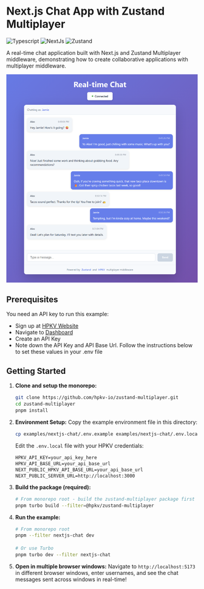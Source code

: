 # Next.js Chat App with Zustand Multiplayer
![Typescript](https://img.shields.io/badge/typescript-%23323330.svg?style=for-the-badge&logo=javascript&logoColor=%23F7DF1E)
![NextJs](https://img.shields.io/badge/nextjs-%23646CFF.svg?style=for-the-badge&logo=vite&logoColor=white)
![Zustand](https://img.shields.io/badge/zustand-%23FF6B6B.svg?style=for-the-badge&logo=react&logoColor=white)

A real-time chat application built with Next.js and Zustand Multiplayer middleware, demonstrating how to create collaborative applications with multiplayer middleware.

![Chat App Screenshot](../../.github/assets/examples/chat.png)

## Prerequisites

You need an API key to run this example:

- Sign up at [HPKV Website](https://hpkv.io/signup)
- Navigate to [Dashboard](https://hpkv.io/dashboard)
- Create an API Key  
- Note down the API Key and API Base Url. Follow the instructions below to set these values in your .env file

## Getting Started

1. **Clone and setup the monorepo:**
   ```bash
   git clone https://github.com/hpkv-io/zustand-multiplayer.git
   cd zustand-multiplayer
   pnpm install
   ```

2. **Environment Setup:**
   Copy the example environment file in this directory:
   ```bash
   cp examples/nextjs-chat/.env.example examples/nextjs-chat/.env.local
   ```

   Edit the `.env.local` file with your HPKV credentials:
   ```env
   HPKV_API_KEY=your_api_key_here
   HPKV_API_BASE_URL=your_api_base_url
   NEXT_PUBLIC_HPKV_API_BASE_URL=your_api_base_url
   NEXT_PUBLIC_SERVER_URL=http://localhost:3000
   ```

3. **Build the package (required):**
   ```bash
   # From monorepo root - build the zustand-multiplayer package first
   pnpm turbo build --filter=@hpkv/zustand-multiplayer
   ```

4. **Run the example:**
   ```bash
   # From monorepo root
   pnpm --filter nextjs-chat dev
   
   # Or use Turbo
   pnpm turbo dev --filter nextjs-chat
   ```

4. **Open in multiple browser windows:**
   Navigate to `http://localhost:5173` in different browser windows, enter usernames, and see the chat messages sent across windows in real-time!
